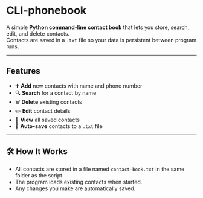 # CLI-phonebook

A simple **Python command-line contact book** that lets you store, search, edit, and delete contacts.  
Contacts are saved in a `.txt` file so your data is persistent between program runs.

---

##  Features

- ➕ **Add** new contacts with name and phone number  
- 🔍 **Search** for a contact by name  
- 🗑️ **Delete** existing contacts  
- ✏️ **Edit** contact details  
- 📜 **View** all saved contacts  
- 💾 **Auto-save** contacts to a `.txt` file

---

## 🛠️ How It Works

- All contacts are stored in a file named `contact-book.txt` in the same folder as the script.
- The program loads existing contacts when started.
- Any changes you make are automatically saved.